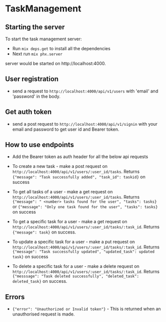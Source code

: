 # TaskManagement

## Starting the server
To start the task management server:
  * Run `mix deps.get` to install all the dependencies 
  * Next run `mix phx.server`

server would be started on http://localhost:4000.

## User registration
 * send a request to `http://localhost:4000/api/v1/users` with 'email' and 'password' in the body.

## Get auth token
  * send a post request to `http://localhost:4000/api/v1/signin` with your email and password to get user id and Bearer token.

## How to use endpoints 
  * Add the Bearer token as auth header for all the below api requests

  * To create a new task - make a post request on `http://localhost:4000/api/v1/users/:user_id/tasks`. Returns `{"message": "Task successfully added", "task_id": taskid}` on success

  * To get all tasks of a user - make a get request on `http://localhost:4000/api/v1/users/:user_id/tasks`. Returns `{"message": " <number> tasks found for the user", "tasks": tasks}` or `{"message": "Only one task found for the user", "tasks": tasks}` on success

  * To get a specific task for a user - make a get request on `http://localhost:4000/api/v1/users/:user_id/tasks/:task_id`. Returns `{"message": task}` on success.

  * To update a specific task for a user - make a put request on `http://localhost:4000/api/v1/users/:user_id/tasks/:task_id`. Returns `{"message": "Task successfully updated", "updated_task": updated task}` on success

  * To delete a specific task for a user - make a delete request on `http://localhost:4000/api/v1/users/:user_id/tasks/:task_id`. Returns `{"messsage": "Task deleted successfully", "deleted_task": deleted_task}` on success.

## Errors 
 * `{"error": "Unauthorized or Invalid token"}` - This is returned when an unauthorised request is made.